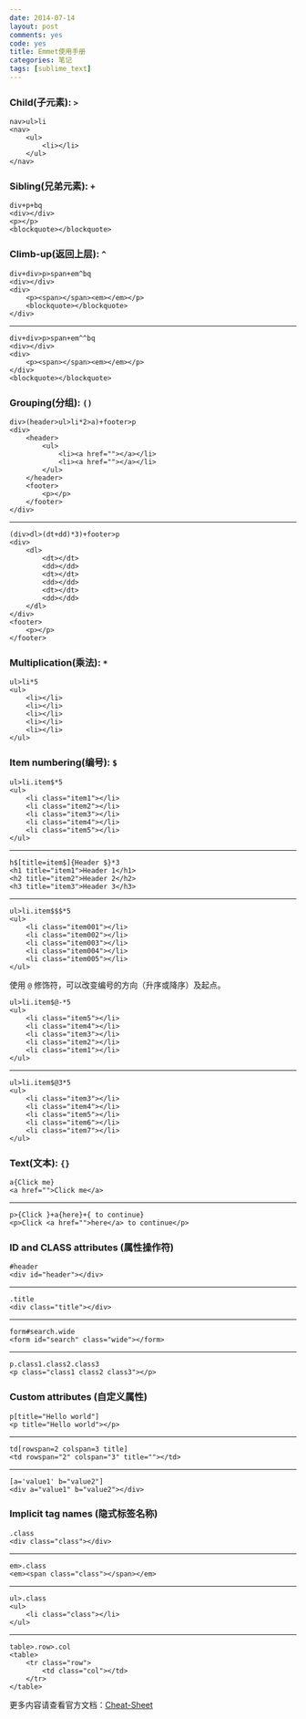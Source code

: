 ```yaml
---
date: 2014-07-14
layout: post
comments: yes
code: yes
title: Emmet使用手册
categories: 笔记
tags: [sublime_text]
---
```


### Child(子元素): `>` 
    
    nav>ul>li
    <nav>
        <ul>
            <li></li>
        </ul>
    </nav>

### Sibling(兄弟元素): `+` 

    div+p+bq
    <div></div>
    <p></p>
    <blockquote></blockquote>

### Climb-up(返回上层): `^` 

    div+div>p>span+em^bq
    <div></div>
    <div>
        <p><span></span><em></em></p>
        <blockquote></blockquote>
    </div>
-----
    div+div>p>span+em^^bq
    <div></div>
    <div>
        <p><span></span><em></em></p>
    </div>
    <blockquote></blockquote>

### Grouping(分组): `()` 

    div>(header>ul>li*2>a)+footer>p
    <div>
        <header>
            <ul>
                <li><a href=""></a></li>
                <li><a href=""></a></li>
            </ul>
        </header>
        <footer>
            <p></p>
        </footer>
    </div>
-----
    (div>dl>(dt+dd)*3)+footer>p
    <div>
        <dl>
            <dt></dt>
            <dd></dd>
            <dt></dt>
            <dd></dd>
            <dt></dt>
            <dd></dd>
        </dl>
    </div>
    <footer>
        <p></p>
    </footer>

### Multiplication(乘法): `*` 

    ul>li*5
    <ul>
        <li></li>
        <li></li>
        <li></li>
        <li></li>
        <li></li>
    </ul>

### Item numbering(编号): `$` 

    ul>li.item$*5
    <ul>
        <li class="item1"></li>
        <li class="item2"></li>
        <li class="item3"></li>
        <li class="item4"></li>
        <li class="item5"></li>
    </ul>
-----
    h$[title=item$]{Header $}*3
    <h1 title="item1">Header 1</h1>
    <h2 title="item2">Header 2</h2>
    <h3 title="item3">Header 3</h3>
-----
    ul>li.item$$$*5
    <ul>
        <li class="item001"></li>
        <li class="item002"></li>
        <li class="item003"></li>
        <li class="item004"></li>
        <li class="item005"></li>
    </ul>

使用 `@` 修饰符，可以改变编号的方向（升序或降序）及起点。

    ul>li.item$@-*5
    <ul>
        <li class="item5"></li>
        <li class="item4"></li>
        <li class="item3"></li>
        <li class="item2"></li>
        <li class="item1"></li>
    </ul>
-----
    ul>li.item$@3*5
    <ul>
        <li class="item3"></li>
        <li class="item4"></li>
        <li class="item5"></li>
        <li class="item6"></li>
        <li class="item7"></li>
    </ul>

### Text(文本): `{}` 

    a{Click me}
    <a href="">Click me</a>
-----
    p>{Click }+a{here}+{ to continue}
    <p>Click <a href="">here</a> to continue</p>

### ID and CLASS attributes (属性操作符)

    #header
    <div id="header"></div>
-----
    .title
    <div class="title"></div>
-----
    form#search.wide
    <form id="search" class="wide"></form>
-----
    p.class1.class2.class3
    <p class="class1 class2 class3"></p>

### Custom attributes (自定义属性)

    p[title="Hello world"]
    <p title="Hello world"></p>
-----
    td[rowspan=2 colspan=3 title]
    <td rowspan="2" colspan="3" title=""></td>
-----
    [a='value1' b="value2"]
    <div a="value1" b="value2"></div>

### Implicit tag names (隐式标签名称)

    .class
    <div class="class"></div>
-----
    em>.class
    <em><span class="class"></span></em>
-----
    ul>.class
    <ul>
        <li class="class"></li>
    </ul>
-----
    table>.row>.col
    <table>
        <tr class="row">
            <td class="col"></td>
        </tr>
    </table>

更多内容请查看官方文档：[Cheat-Sheet](http://docs.emmet.io/cheat-sheet/)